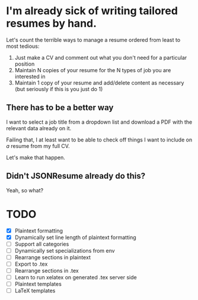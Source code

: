# I'm already sick of writing tailored resumes by hand. 

Let's count the terrible ways to manage a resume ordered from least to most tedious:

1. Just make a CV and comment out what you don't need for a particular position
2. Maintain N copies of your resume for the N types of job you are interested in
3. Maintain 1 copy of your resume and add/delete content as necessary (but seriously if this is you just do 1)

## There has to be a better way

I want to select a job title from a dropdown list and download a PDF with the relevant data already on it.

Failing that, I at least want to be able to check off things I want to include on _a_ resume from my full CV. 

Let's make that happen.

## Didn't JSONResume already do this?
Yeah, so what?

# TODO 
- [x] Plaintext formatting
- [x] Dynamically set line length of plaintext formatting
- [ ] Support all categories
- [ ] Dynamically set specializations from env
- [ ] Rearrange sections in plaintext
- [ ] Export to .tex
- [ ] Rearrange sections in .tex
- [ ] Learn to run xelatex on generated .tex server side
- [ ] Plaintext templates
- [ ] LaTeX templates
